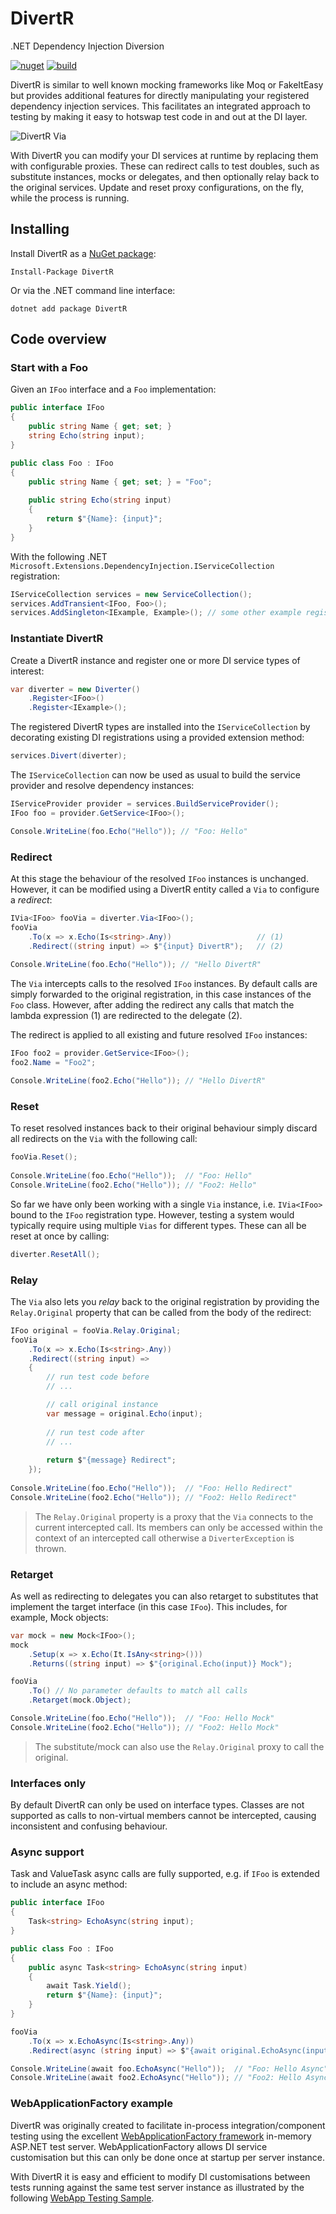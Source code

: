 # DivertR

.NET Dependency Injection Diversion

[![nuget](https://img.shields.io/nuget/v/DivertR.svg)](https://www.nuget.org/packages/DivertR)
[![build](https://github.com/devodo/DivertR/actions/workflows/build.yml/badge.svg)](https://github.com/devodo/DivertR/actions/workflows/build.yml)

DivertR is similar to well known mocking frameworks like Moq or FakeItEasy but provides additional features for directly manipulating your registered dependency injection services.
This facilitates an integrated approach to testing by making it easy to hotswap test code in and out at the DI layer.

![DivertR Via](./docs/assets/images/DivertR_Via.svg)

With DivertR you can modify your DI services at runtime by replacing them with configurable proxies.
These can redirect calls to test doubles, such as substitute instances, mocks or delegates, and then optionally relay back to the original services.
Update and reset proxy configurations, on the fly, while the process is running.

## Installing

Install DivertR as a [NuGet package](https://www.nuget.org/packages/DivertR):

    Install-Package DivertR

Or via the .NET command line interface:

    dotnet add package DivertR

## Code overview

### Start with a Foo

Given an `IFoo` interface and a `Foo` implementation:

```csharp
public interface IFoo
{
    public string Name { get; set; }
    string Echo(string input);
}

public class Foo : IFoo
{
    public string Name { get; set; } = "Foo";
    
    public string Echo(string input)
    {
        return $"{Name}: {input}";
    }
}
```

With the following .NET `Microsoft.Extensions.DependencyInjection.IServiceCollection` registration:

```csharp
IServiceCollection services = new ServiceCollection();
services.AddTransient<IFoo, Foo>();
services.AddSingleton<IExample, Example>(); // some other example registration
```

### Instantiate DivertR

Create a DivertR instance and register one or more DI service types of interest:

```csharp
var diverter = new Diverter()
    .Register<IFoo>()
    .Register<IExample>();
```

The registered DivertR types are installed into the `IServiceCollection` by decorating existing DI registrations using a provided extension method:

```csharp    
services.Divert(diverter);
```

The `IServiceCollection` can now be used as usual to build the service provider and resolve dependency instances:

```csharp
IServiceProvider provider = services.BuildServiceProvider();
IFoo foo = provider.GetService<IFoo>();

Console.WriteLine(foo.Echo("Hello")); // "Foo: Hello"
```

### Redirect

At this stage the behaviour of the resolved `IFoo` instances is unchanged. However, it can be modified using 
a DivertR entity called a `Via` to configure a *redirect*:

```csharp
IVia<IFoo> fooVia = diverter.Via<IFoo>();
fooVia
    .To(x => x.Echo(Is<string>.Any))                   // (1)
    .Redirect((string input) => $"{input} DivertR");   // (2)
  
Console.WriteLine(foo.Echo("Hello")); // "Hello DivertR"
```

The `Via` intercepts calls to the resolved `IFoo` instances.
By default calls are simply forwarded to the original registration, in this case instances of the `Foo` class.
However, after adding the redirect any calls that match the lambda expression (1) are redirected to the delegate (2).

The redirect is applied to all existing and future resolved `IFoo` instances:

```csharp
IFoo foo2 = provider.GetService<IFoo>();
foo2.Name = "Foo2";

Console.WriteLine(foo2.Echo("Hello")); // "Hello DivertR"
```

### Reset

To reset resolved instances back to their original behaviour simply discard all redirects on the `Via` with the following call:

```csharp
fooVia.Reset();
  
Console.WriteLine(foo.Echo("Hello"));  // "Foo: Hello"
Console.WriteLine(foo2.Echo("Hello")); // "Foo2: Hello"
```

So far we have only been working with a single `Via` instance, i.e. `IVia<IFoo>` bound to the `IFoo` registration type.
However, testing a system would typically require using multiple `Vias` for different types.
These can all be reset at once by calling: 

```csharp
diverter.ResetAll();
```

### Relay

The `Via` also lets you *relay* back to the original registration
by providing the `Relay.Original` property that can be called from the body of the redirect:

```csharp
IFoo original = fooVia.Relay.Original;
fooVia
    .To(x => x.Echo(Is<string>.Any))
    .Redirect((string input) =>
    {
        // run test code before
        // ...

        // call original instance
        var message = original.Echo(input);
    
        // run test code after
        // ...
    
        return $"{message} Redirect";
    });
  
Console.WriteLine(foo.Echo("Hello"));  // "Foo: Hello Redirect"
Console.WriteLine(foo2.Echo("Hello")); // "Foo2: Hello Redirect"
```

> The `Relay.Original` property is a proxy that the `Via` connects to the current intercepted call.
> Its members can only be accessed within the context of an intercepted call otherwise a `DiverterException` is thrown.

### Retarget

As well as redirecting to delegates you can also retarget to substitutes that implement the target interface (in this case `IFoo`).
This includes, for example, Mock objects:

```csharp
var mock = new Mock<IFoo>();
mock
    .Setup(x => x.Echo(It.IsAny<string>()))
    .Returns((string input) => $"{original.Echo(input)} Mock");

fooVia
    .To() // No parameter defaults to match all calls
    .Retarget(mock.Object);

Console.WriteLine(foo.Echo("Hello"));  // "Foo: Hello Mock"
Console.WriteLine(foo2.Echo("Hello")); // "Foo2: Hello Mock"
```
> The substitute/mock can also use the `Relay.Original` proxy to call the original.

### Interfaces only

By default DivertR can only be used on interface types. Classes are not supported as calls to non-virtual members
cannot be intercepted, causing inconsistent and confusing behaviour.

### Async support

Task and ValueTask async calls are fully supported, e.g. if `IFoo` is extended to include an async method:

```csharp
public interface IFoo
{
    Task<string> EchoAsync(string input);
}

public class Foo : IFoo
{
    public async Task<string> EchoAsync(string input)
    {
        await Task.Yield();
        return $"{Name}: {input}";
    }
}

fooVia
    .To(x => x.EchoAsync(Is<string>.Any))
    .Redirect(async (string input) => $"{await original.EchoAsync(input)} Async");

Console.WriteLine(await foo.EchoAsync("Hello"));  // "Foo: Hello Async"
Console.WriteLine(await foo2.EchoAsync("Hello")); // "Foo2: Hello Async"
```

### WebApplicationFactory example

DivertR was originally created to facilitate in-process integration/component testing using the excellent
[WebApplicationFactory framework](https://docs.microsoft.com/en-us/aspnet/core/test/integration-tests) in-memory ASP.NET test server.
WebApplicationFactory allows DI service customisation but this can only be done once at startup per server instance.

With DivertR it is easy and efficient to modify DI customisations between tests running against the same test server instance
as illustrated by the following [WebApp Testing Sample](https://github.com/devodo/DivertR/tree/main/test/DivertR.WebAppTests).
